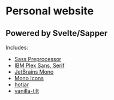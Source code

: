 # Personal website

## Powered by Svelte/Sapper

Includes:
- <a href="https://medium.com/@sean_27490/svelte-sapper-with-sass-271fff662da9">Sass Preprocessor</a>
- <a href="https://www.ibm.com/plex/">IBM Plex Sans, Serif</a>
- <a href="https://www.jetbrains.com/lp/mono/">JetBrains Mono</a>
- <a href="https://icons.mono.company/">Mono Icons</a>
- <a href="https://www.hotjar.com/">hotjar</a>
- <a href="https://micku7zu.github.io/vanilla-tilt.js/">vanilla-tilt</a>
